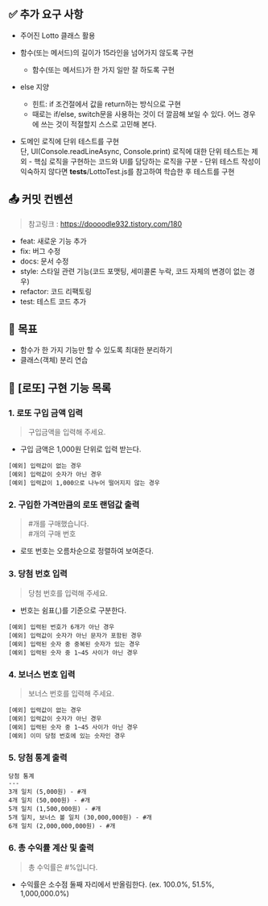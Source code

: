 ## ✅ 추가 요구 사항

- 주어진 Lotto 클래스 활용

- 함수(또는 메서드)의 길이가 15라인을 넘어가지 않도록 구현

  - 함수(또는 메서드)가 한 가지 일만 잘 하도록 구현

- else 지양

  - 힌트: if 조건절에서 값을 return하는 방식으로 구현
  - 때로는 if/else, switch문을 사용하는 것이 더 깔끔해 보일 수 있다. 어느 경우에 쓰는 것이 적절할지 스스로 고민해 본다.

- 도메인 로직에 단위 테스트를 구현  
  단, UI(Console.readLineAsync, Console.print) 로직에 대한 단위 테스트는 제외 - 핵심 로직을 구현하는 코드와 UI를 담당하는 로직을 구분 - 단위 테스트 작성이 익숙하지 않다면 **tests**/LottoTest.js를 참고하여 학습한 후 테스트를 구현

## 📤 커밋 컨벤션

> 참고링크 : https://doooodle932.tistory.com/180

- feat: 새로운 기능 추가
- fix: 버그 수정
- docs: 문서 수정
- style: 스타일 관련 기능(코드 포맷팅, 세미콜론 누락, 코드 자체의 변경이 없는 경우)
- refactor: 코드 리팩토링
- test: 테스트 코드 추가

## 👊 목표

- 함수가 한 가지 기능만 할 수 있도록 최대한 분리하기
- 클래스(객체) 분리 연습

## 📍 [로또] 구현 기능 목록

### 1. 로또 구입 금액 입력

> 구입금액을 입력해 주세요.

- 구입 금액은 1,000원 단위로 입력 받는다.

```
[예외] 입력값이 없는 경우
[예외] 입력값이 숫자가 아닌 경우
[예외] 입력값이 1,000으로 나누어 떨어지지 않는 경우
```

### 2. 구입한 가격만큼의 로또 랜덤값 출력

> #개를 구매했습니다.  
> #개의 구매 번호

- 로또 번호는 오름차순으로 정렬하여 보여준다.

### 3. 당첨 번호 입력

> 당첨 번호를 입력해 주세요.

- 번호는 쉼표(,)를 기준으로 구분한다.

```
[예외] 입력된 번호가 6개가 아닌 경우
[예외] 입력값이 숫자가 아닌 문자가 포함된 경우
[예외] 입력된 숫자 중 중복된 숫자가 있는 경우
[예외] 입력된 숫자 중 1~45 사이가 아닌 경우
```

### 4. 보너스 번호 입력

> 보너스 번호를 입력해 주세요.

```
[예외] 입력값이 없는 경우
[예외] 입력값이 숫자가 아닌 경우
[예외] 입력된 숫자 중 1~45 사이가 아닌 경우
[예외] 이미 당첨 번호에 있는 숫자인 경우
```

### 5. 당첨 통계 출력

```
당첨 통계
---
3개 일치 (5,000원) - #개
4개 일치 (50,000원) - #개
5개 일치 (1,500,000원) - #개
5개 일치, 보너스 볼 일치 (30,000,000원) - #개
6개 일치 (2,000,000,000원) - #개
```

### 6. 총 수익률 계산 및 출력

> 총 수익률은 #%입니다.

- 수익률은 소수점 둘째 자리에서 반올림한다. (ex. 100.0%, 51.5%, 1,000,000.0%)
